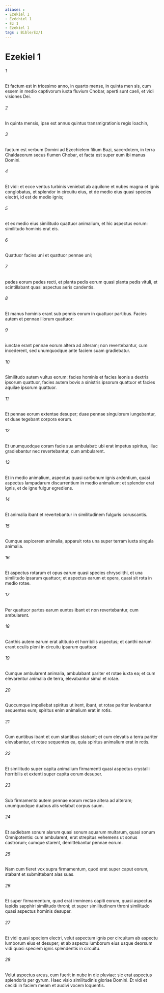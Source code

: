 ```yaml
---
aliases : 
- Ezekiel 1
- Ézéchiel 1
- Ez 1
- Ezekiel 1
tags : Bible/Ez/1
---
```


# Ezekiel 1

###### 1
Et factum est in tricesimo anno, in quarto mense, in quinta men sis, cum essem in medio captivorum iuxta fluvium Chobar, aperti sunt caeli, et vidi visiones Dei. 
###### 2
In quinta mensis, ipse est annus quintus transmigrationis regis Ioachin, 
###### 3
factum est verbum Domini ad Ezechielem filium Buzi, sacerdotem, in terra Chaldaeorum secus flumen Chobar, et facta est super eum ibi manus Domini.
###### 4
Et vidi: et ecce ventus turbinis veniebat ab aquilone et nubes magna et ignis conglobatus, et splendor in circuitu eius, et de medio eius quasi species electri, id est de medio ignis; 
###### 5
et ex medio eius similitudo quattuor animalium, et hic aspectus eorum: similitudo hominis erat eis. 
###### 6
Quattuor facies uni et quattuor pennae uni; 
###### 7
pedes eorum pedes recti, et planta pedis eorum quasi planta pedis vituli, et scintillabant quasi aspectus aeris candentis. 
###### 8
Et manus hominis erant sub pennis eorum in quattuor partibus. Facies autem et pennae illorum quattuor: 
###### 9
iunctae erant pennae eorum altera ad alteram; non revertebantur, cum incederent, sed unumquodque ante faciem suam gradiebatur.
###### 10
Similitudo autem vultus eorum: facies hominis et facies leonis a dextris ipsorum quattuor, facies autem bovis a sinistris ipsorum quattuor et facies aquilae ipsorum quattuor.
###### 11
Et pennae eorum extentae desuper; duae pennae singulorum iungebantur, et duae tegebant corpora eorum. 
###### 12
Et unumquodque coram facie sua ambulabat: ubi erat impetus spiritus, illuc gradiebantur nec revertebantur, cum ambularent.
###### 13
Et in medio animalium, aspectus quasi carbonum ignis ardentium, quasi aspectus lampadarum discurrentium in medio animalium; et splendor erat ignis, et de igne fulgur egrediens. 
###### 14
Et animalia ibant et revertebantur in similitudinem fulguris coruscantis.
###### 15
Cumque aspicerem animalia, apparuit rota una super terram iuxta singula animalia. 
###### 16
Et aspectus rotarum et opus earum quasi species chrysolithi, et una similitudo ipsarum quattuor; et aspectus earum et opera, quasi sit rota in medio rotae. 
###### 17
Per quattuor partes earum euntes ibant et non revertebantur, cum ambularent. 
###### 18
Canthis autem earum erat altitudo et horribilis aspectus; et canthi earum erant oculis pleni in circuitu ipsarum quattuor. 
###### 19
Cumque ambularent animalia, ambulabant pariter et rotae iuxta ea; et cum elevarentur animalia de terra, elevabantur simul et rotae. 
###### 20
Quocumque impellebat spiritus ut irent, ibant, et rotae pariter levabantur sequentes eum; spiritus enim animalium erat in rotis. 
###### 21
Cum euntibus ibant et cum stantibus stabant; et cum elevatis a terra pariter elevabantur, et rotae sequentes ea, quia spiritus animalium erat in rotis.
###### 22
Et similitudo super capita animalium firmamenti quasi aspectus crystalli horribilis et extenti super capita eorum desuper. 
###### 23
Sub firmamento autem pennae eorum rectae altera ad alteram; unumquodque duabus alis velabat corpus suum.
###### 24
Et audiebam sonum alarum quasi sonum aquarum multarum, quasi sonum Omnipotentis: cum ambularent, erat strepitus vehemens ut sonus castrorum; cumque starent, demittebantur pennae eorum. 
###### 25
Nam cum fieret vox supra firmamentum, quod erat super caput eorum, stabant et submittebant alas suas.
###### 26
Et super firmamentum, quod erat imminens capiti eorum, quasi aspectus lapidis sapphiri similitudo throni; et super similitudinem throni similitudo quasi aspectus hominis desuper. 
###### 27
Et vidi quasi speciem electri, velut aspectum ignis per circuitum ab aspectu lumborum eius et desuper; et ab aspectu lumborum eius usque deorsum vidi quasi speciem ignis splendentis in circuitu. 
###### 28
Velut aspectus arcus, cum fuerit in nube in die pluviae: sic erat aspectus splendoris per gyrum. Haec visio similitudinis gloriae Domini. Et vidi et cecidi in faciem meam et audivi vocem loquentis.
